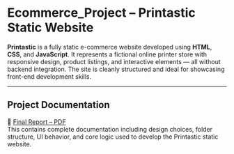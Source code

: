 # Ecommerce_Project – Printastic Static Website

**Printastic** is a fully static e-commerce website developed using **HTML**, **CSS**, and **JavaScript**. It represents a fictional online printer store with responsive design, product listings, and interactive elements — all without backend integration. The site is cleanly structured and ideal for showcasing front-end development skills.

---

## Project Documentation

📄 [Final Report – PDF](./Documentation/Printastic_Project_Report.pdf)  
This contains complete documentation including design choices, folder structure, UI behavior, and core logic used to develop the Printastic static website.
